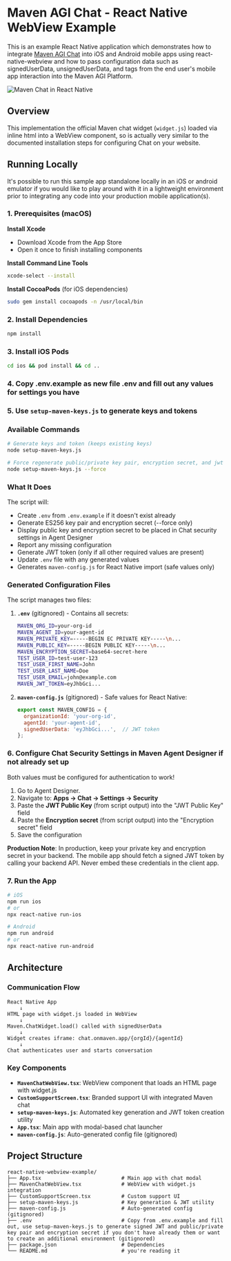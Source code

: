 # Maven AGI Chat - React Native WebView Example

This is an example React Native application which demonstrates how to integrate [Maven AGI Chat](https://www.mavenagi.com) into iOS and Android mobile apps using react-native-webview and how to pass configuration data such as signedUserData, unsignedUserData, and tags from the end user's mobile app interaction into the Maven AGI Platform.

![Maven Chat in React Native](img/iphone-emulator.png)

## Overview

This implementation the official Maven chat widget (`widget.js`) loaded via inline html into a WebView component, so is actually very similar to the documented installation steps for configuring Chat on your website.

## Running Locally
It's possible to run this sample app standalone locally in an iOS or android emulator if you would like to play around with it in a lightweight environment prior to integrating any code into your production mobile application(s).

### 1. Prerequisites (macOS)

**Install Xcode**
- Download Xcode from the App Store
- Open it once to finish installing components

**Install Command Line Tools**
```bash
xcode-select --install
```

**Install CocoaPods** (for iOS dependencies)
```bash
sudo gem install cocoapods -n /usr/local/bin
```

### 2. Install Dependencies

```bash
npm install
```

### 3. Install iOS Pods

```bash
cd ios && pod install && cd ..
```

### 4. Copy .env.example as new file .env and fill out any values for settings you have

### 5. Use `setup-maven-keys.js` to generate keys and tokens

### Available Commands

```bash
# Generate keys and token (keeps existing keys)
node setup-maven-keys.js

# Force regenerate public/private key pair, encryption secret, and jwt token)
node setup-maven-keys.js --force
```

### What It Does

The script will:
- Create `.env` from `.env.example` if it doesn't exist already
- Generate ES256 key pair and encryption secret (--force only)
- Display public key and encryption secret to be placed in Chat security settings in Agent Designer
- Report any missing configuration
- Generate JWT token (only if all other required values are present)
- Update `.env` file with any generated values
- Generates `maven-config.js` for React Native import (safe values only)

### Generated Configuration Files

The script manages two files:

1. **`.env`** (gitignored) - Contains all secrets:
   ```bash
   MAVEN_ORG_ID=your-org-id
   MAVEN_AGENT_ID=your-agent-id
   MAVEN_PRIVATE_KEY=-----BEGIN EC PRIVATE KEY-----\n...
   MAVEN_PUBLIC_KEY=-----BEGIN PUBLIC KEY-----\n...
   MAVEN_ENCRYPTION_SECRET=base64-secret-here
   TEST_USER_ID=test-user-123
   TEST_USER_FIRST_NAME=John
   TEST_USER_LAST_NAME=Doe
   TEST_USER_EMAIL=john@example.com
   MAVEN_JWT_TOKEN=eyJhbGci...
   ```

2. **`maven-config.js`** (gitignored) - Safe values for React Native:
   ```javascript
   export const MAVEN_CONFIG = {
     organizationId: 'your-org-id',
     agentId: 'your-agent-id',
     signedUserData: 'eyJhbGci...',  // JWT token
   };
   ```

### 6. Configure Chat Security Settings in Maven Agent Designer if not already set up

Both values must be configured for authentication to work!

1. Go to Agent Designer.
2. Navigate to: **Apps → Chat → Settings → Security**
3. Paste the **JWT Public Key** (from script output) into the "JWT Public Key" field
4. Paste the **Encryption secret** (from script output) into the "Encryption secret" field  
5. Save the configuration


**Production Note**: In production, keep your private key and encryption secret in your backend. The mobile app should fetch a signed JWT token by calling your backend API. Never embed these credentials in the client app.

### 7. Run the App

```bash
# iOS
npm run ios
# or
npx react-native run-ios

# Android  
npm run android
# or
npx react-native run-android
```

## Architecture

### Communication Flow

```
React Native App
    ↓
HTML page with widget.js loaded in WebView
    ↓
Maven.ChatWidget.load() called with signedUserData
    ↓
Widget creates iframe: chat.onmaven.app/{orgId}/{agentId}
    ↓
Chat authenticates user and starts conversation
```

### Key Components

- **`MavenChatWebView.tsx`**: WebView component that loads an HTML page with widget.js
- **`CustomSupportScreen.tsx`**: Branded support UI with integrated Maven chat
- **`setup-maven-keys.js`**: Automated key generation and JWT token creation utility
- **`App.tsx`**: Main app with modal-based chat launcher
- **`maven-config.js`**: Auto-generated config file (gitignored)

## Project Structure

```
react-native-webview-example/
├── App.tsx                          # Main app with chat modal
├── MavenChatWebView.tsx             # WebView with widget.js integration
├── CustomSupportScreen.tsx          # Custom support UI
├── setup-maven-keys.js              # Key generation & JWT utility
├── maven-config.js                  # Auto-generated config (gitignored)
├── .env                             # Copy from .env.example and fill out, use setup-maven-keys.js to generate signed JWT and public/private key pair and encryption secret if you don't have already them or want to create an additional environment (gitignored)
├── package.json                     # Dependencies
└── README.md                        # you're reading it
```